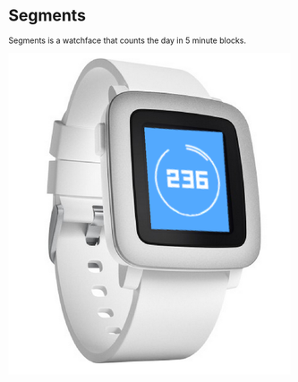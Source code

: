# Segments

Segments is a watchface that counts the day in 5 minute blocks.

![Segments watchface preview](resources/images/Segments_new.jpg)
